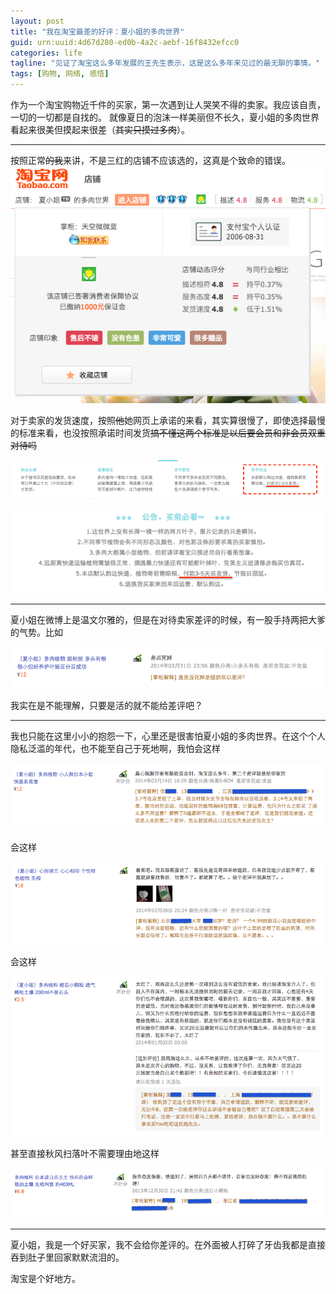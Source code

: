 ```yaml
---
layout: post
title: "我在淘宝最差的好评：夏小姐的多肉世界"
guid: urn:uuid:4d67d280-ed0b-4a2c-aebf-16f8432efcc0
categories: life
tagline: "见证了淘宝这么多年发展的王先生表示，这是这么多年来见过的最无聊的事情。"
tags: [购物, 网络, 感悟]
---
```

	
  作为一个淘宝购物近千件的买家，第一次遇到让人哭笑不得的卖家。我应该自责，一切的一切都是自找的。
  就像夏日的泡沫一样美丽但不长久，夏小姐的多肉世界看起来很美但摸起来很差（~~其实只摸过多肉~~）。

---
  
   按照正常~~的我~~来讲，不是三红的店铺不应该选的，这真是个致命的错误。
![blogging](/media/files/2014/04/XiaLogo.png)

  对于卖家的发货速度，按照~~他~~她网页上承诺的来看，其实算很慢了，即使选择最慢的标准来看，也没按照承诺时间发货~~搞不懂这两个标准是以后要会员和非会员双重对待吗~~
  
![blogging](/media/files/2014/04/express1.png)

![blogging](/media/files/2014/04/express2.png)

---

   夏小姐在微博上是温文尔雅的，但是在对待卖家差评的时候，有一股手持两把大爹的气势。比如
   
![blogging](/media/files/2014/04/dieordie.png)

我实在是不能理解，只要是活的就不能给差评吧？

---

   我也只能在这里小小的抱怨一下，心里还是很害怕夏小姐的多肉世界。在这个个人隐私泛滥的年代，也不能至自己于死地啊，我怕会这样

![blogging](/media/files/2014/04/show1.png)

会这样

![blogging](/media/files/2014/04/show2.png)

会这样

![blogging](/media/files/2014/04/show3.png)

甚至直接秋风扫落叶不需要理由地这样

![blogging](/media/files/2014/04/show4.png)

---
   夏小姐，我是一个好买家，我不会给你差评的。在外面被人打碎了牙齿我都是直接吞到肚子里回家默默流泪的。
   
   淘宝是个好地方。